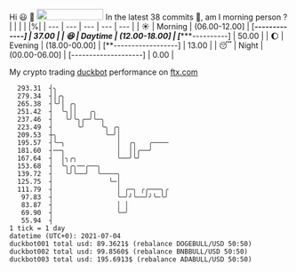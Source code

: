 Hi :smiley: :wave: <img src="https://jojoee.jojoee.com/api/utcnow" width="120" height="20">
In the latest 38 commits :bug:, am I morning person ? 
| | | | |%|
| --- | --- | --- | --- | --- |
| :sunny: | Morning | (06.00-12.00] | [*******-------------] | 37.00 |
| :satisfied: | Daytime | (12.00-18.00] | [**********----------] | 50.00 |
| :moon: | Evening | (18.00-00.00] | [**------------------] | 13.00 |
| :sleeping: | Night | (00.00-06.00] | [--------------------] | 0.00 |

My crypto trading [duckbot](https://github.com/jojoee/duckbot) performance on [ftx.com](https://ftx.com/#a=13144711)
```
  293.31  ┤╮
  279.34  ┤│╭╮
  265.38  ┤╰╯│ ╭╮
  251.42  ┤  ╰╮││   ╭╮
  237.46  ┤   ╰╯╰╮╭─╯╰─╮
  223.49  ┤      ╰╯    ╰╮ ╭╮
  209.53  ┼╮            ╰─╯│
  195.57  ┤╰─╮             │  ╭╮   ╭────
  181.60  ┤──╮             │  ││╭──╯
  167.64  ┤  │╮╭╮          ╰──╯╰╯
  153.68  ┤  ╰╮╭╮──╭──╮
  139.72  ┤   ╰╯╰──╯  ╰────╮
  125.75  ┤              ╰─│
  111.79  ┤                │ ╭─╮ ╭╭───╮╭
   97.83  ┤                ╰─╯╯╰──╯╯╰─╰╯
   83.87  ┤                │ │
   69.90  ┤                ╰─╯
   55.94  ┤
1 tick = 1 day
datetime (UTC+0): 2021-07-04
duckbot001 total usd: 89.3621$ (rebalance DOGEBULL/USD 50:50)
duckbot002 total usd: 99.8560$ (rebalance BNBBULL/USD 50:50)
duckbot003 total usd: 195.6913$ (rebalance ADABULL/USD 50:50)
```

